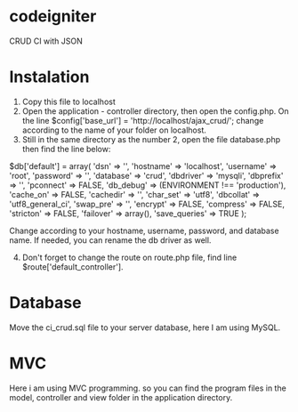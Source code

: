 # codeigniter
CRUD CI with JSON

# Instalation
1. Copy this file to localhost
2. Open the application - controller directory, then open the config.php. On the line $config['base_url'] = 'http://localhost/ajax_crud/'; change according to the name of your folder on localhost.
3. Still in the same directory as the number 2, open the file database.php then find the line below:

$db['default'] = array(
	'dsn'	=> '',
	'hostname' => 'localhost',
	'username' => 'root',
	'password' => '',
	'database' => 'crud',
	'dbdriver' => 'mysqli',
	'dbprefix' => '',
	'pconnect' => FALSE,
	'db_debug' => (ENVIRONMENT !== 'production'),
	'cache_on' => FALSE,
	'cachedir' => '',
	'char_set' => 'utf8',
	'dbcollat' => 'utf8_general_ci',
	'swap_pre' => '',
	'encrypt' => FALSE,
	'compress' => FALSE,
	'stricton' => FALSE,
	'failover' => array(),
	'save_queries' => TRUE
);


Change according to your hostname, username, password, and database name. If needed, you can rename the db driver as well.

4. Don't forget to change the route on route.php file, find line $route['default_controller'].

# Database
Move the ci_crud.sql file to your server database, here I am using MySQL.

# MVC
Here i am using MVC programming. so you can find the program files in the model, controller and view folder in the application directory.
